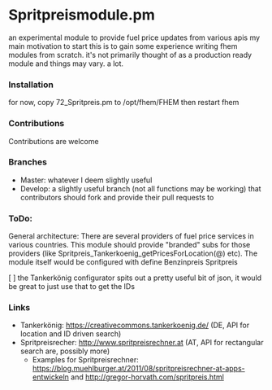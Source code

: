 # Spritpreismodule.pm
an experimental module to provide fuel price updates from various apis
my main motivation to start this is to gain some experience writing fhem modules from scratch.
it's not primarily thought of as a production ready module and things may vary. a lot.

### Installation
for now, copy 72_Spritpreis.pm to /opt/fhem/FHEM 
then restart fhem

### Contributions
Contributions are welcome

### Branches
* Master: whatever I deem slightly useful
* Develop: a slightly useful branch (not all functions may be working) that contributors should fork and provide their pull requests to


### ToDo:
General architecture:
There are several providers of fuel price services in various countries. This module should provide "branded" subs for those providers (like Spritpreis_Tankerkoenig_getPricesForLocation(@) etc). The module itself would be configured with 
define Benzinpreis Spritpreis <provider> <additional provider relevant parameters>

[ ] the Tankerkönig configurator spits out a pretty useful bit of json, it would be great to just use that to get the IDs


### Links

* Tankerkönig: https://creativecommons.tankerkoenig.de/ (DE, API for location and ID driven search)
* Spritpreisrecher: http://www.spritpreisrechner.at (AT, API for rectangular search are, possibly more)
    * Examples for Spritpreisrechner:  https://blog.muehlburger.at/2011/08/spritpreisrechner-at-apps-entwickeln and http://gregor-horvath.com/spritpreis.html



